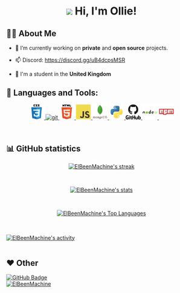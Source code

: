 <h1 align="center"><img src="https://raw.githubusercontent.com/MartinHeinz/MartinHeinz/master/wave.gif" width="30px"> Hi, I'm Ollie!</h1>

## 🙋‍♂️ About Me

- 🔭 I’m currently working on **private** and **open source** projects.

- 📫 Discord: https://discord.gg/uB4dcpsMSR

- 🍰 I'm a student in the **United Kingdom**

## 🚀 Languages and Tools:

<p align = "center"> 
	<a href="https://www.w3schools.com/css/" target="_blank">
		<img src="https://raw.githubusercontent.com/devicons/devicon/master/icons/css3/css3-original-wordmark.svg" alt="css3" width="40" height="40"/>
	</a>
	<a href="https://git-scm.com/" target="_blank"> 
		<img src="https://www.vectorlogo.zone/logos/git-scm/git-scm-icon.svg" alt="git" width="40" height="40"/>
	</a>
	<a href="https://www.w3.org/html/" target="_blank"> 
		<img src="https://raw.githubusercontent.com/devicons/devicon/master/icons/html5/html5-original-wordmark.svg" alt="html5" width="40" height="40"/>
	</a> 
	<a href="https://developer.mozilla.org/en-US/docs/Web/JavaScript" target="_blank"> 
		<img src="https://raw.githubusercontent.com/devicons/devicon/master/icons/javascript/javascript-original.svg" alt="javascript" width="40" height="40"/>
	</a> 
	<a href="https://www.mongodb.com/" target="_blank"> 
		<img src="https://raw.githubusercontent.com/devicons/devicon/master/icons/mongodb/mongodb-original-wordmark.svg" alt="mongodb" width="40" height="40"/>
	</a>
	<a href="https://www.python.org" target="_blank"> 
		<img src="https://raw.githubusercontent.com/devicons/devicon/master/icons/python/python-original.svg" alt="python" width="40" height="40"/> 
	</a>
	<a href="https://github.com" target="_blank">
		<img src="https://raw.githubusercontent.com/devicons/devicon/master/icons/github/github-original-wordmark.svg" alt="github" width="40" height="40">
	</a>
	<a href="https://nodejs.org/en/" target="_blank">
		<img src="https://raw.githubusercontent.com/devicons/devicon/master/icons/nodejs/nodejs-original-wordmark.svg" alt="nodejs" width="40" height="40">
	</a>
	<a href="https://www.npmjs.com" target="_blank">
		<img src="https://raw.githubusercontent.com/devicons/devicon/master/icons/npm/npm-original-wordmark.svg" alt="npm" width="40" height="40">
	</a>
</p>

<br/>

## 📊 GitHub statistics
  
<p align="center">
 <a href="#">
   <img alt="ElBeenMachine's streak" src="https://github-readme-streak-stats.herokuapp.com/?user=ElBeenMachine&theme=black-ice&hide_border=true&stroke=0000&background=060A0CD0"/>
 </a>
</p>

<br/>

<p align = "center">
	<a href="#">
	  <img alt="ElBeenMachine's stats" src="https://github-readme-stats.vercel.app/api?username=ElBeenMachine&show_icons=true&count_private=true&theme=react&hide_border=true&bg_color=0D1117&card_width=450"/>
	</a>
</p>

<br/>

<p align = "center">
	<a href="#">
    	<img alt="ElBeenMachine's Top Languages" src="https://github-readme-stats.vercel.app/api/top-langs/?username=ElBeenMachine&langs_count=8&count_private=true&layout=compact&theme=react&hide_border=true&bg_color=0D1117&card_width=450"/>
	</a>
</p>

<br/>
<br/>

<a href="#">
  <img alt="ElBeenMachine's activity" src="https://activity-graph.herokuapp.com/graph?username=ElBeenMachine&bg_color=0D1117&color=5BCDEC&line=5BCDEC&point=FFFFFF&hide_border=true"/>
</a>

<br/>
<br/>

## ❤ Other
<a href="#">
	<img src="https://img.shields.io/github/followers/ElBeenMachine?label=Followers&style=social" alt="GitHub Badge">
</a>

<br>

<a href="https://twitter.com/ElBeenMachine" target="blank">
	<img src="https://img.shields.io/twitter/follow/ElBeenMachine?logo=twitter&style=for-the-badge" alt="ElBeenMachine"/>
</a>
